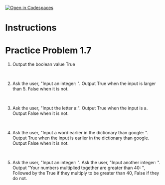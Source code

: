 [![Open in Codespaces](https://classroom.github.com/assets/launch-codespace-2972f46106e565e64193e422d61a12cf1da4916b45550586e14ef0a7c637dd04.svg)](https://classroom.github.com/open-in-codespaces?assignment_repo_id=16167002)
# Instructions  

# Practice Problem 1.7

1. Output the boolean value True

</br>

2. Ask the user, "Input an integer: ".  Output True when the input is larger than 5.  False when it is not.

</br>

3. Ask the user, "Input the letter a:". Output True when the input is a.  Output False when it is not.

</br>

4. Ask the user, "Input a word earlier in the dictionary than google: ". Output True when the input is earlier in the dictionary than google.  Output False when it is not.

</br>

5. Ask the user, "Input an integer: ".  Ask the user, "Input another integer: ".  Output "Your numbers multiplied together are greater than 40: ", Followed by the True if they multiply to be greater than 40, False if they do not.
